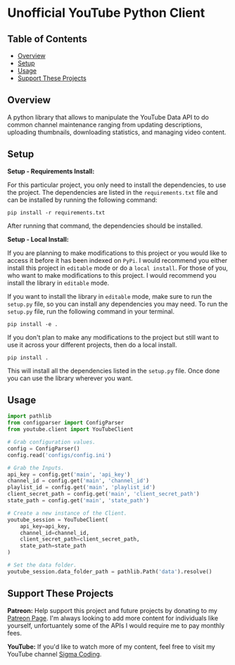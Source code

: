 # Unofficial YouTube Python Client

## Table of Contents

- [Overview](#overview)
- [Setup](#setup)
- [Usage](#usage)
- [Support These Projects](#support-these-projects)

## Overview

A python library that allows to manipulate the YouTube Data API to
do common channel maintenance ranging from updating descriptions, uploading
thumbnails, downloading statistics, and managing video content.

## Setup

**Setup - Requirements Install:**

For this particular project, you only need to install the dependencies, to use the project. The dependencies
are listed in the `requirements.txt` file and can be installed by running the following command:

```console
pip install -r requirements.txt
```

After running that command, the dependencies should be installed.

**Setup - Local Install:**

If you are planning to make modifications to this project or you would like to access it
before it has been indexed on `PyPi`. I would recommend you either install this project
in `editable` mode or do a `local install`. For those of you, who want to make modifications
to this project. I would recommend you install the library in `editable` mode.

If you want to install the library in `editable` mode, make sure to run the `setup.py`
file, so you can install any dependencies you may need. To run the `setup.py` file,
run the following command in your terminal.

```console
pip install -e .
```

If you don't plan to make any modifications to the project but still want to
use it across your different projects, then do a local install.

```console
pip install .
```

This will install all the dependencies listed in the `setup.py` file. Once done
you can use the library wherever you want.

## Usage

```python
import pathlib
from configparser import ConfigParser
from youtube.client import YouTubeClient

# Grab configuration values.
config = ConfigParser()
config.read('configs/config.ini')

# Grab the Inputs.
api_key = config.get('main', 'api_key')
channel_id = config.get('main', 'channel_id')
playlist_id = config.get('main', 'playlist_id')
client_secret_path = config.get('main', 'client_secret_path')
state_path = config.get('main', 'state_path')

# Create a new instance of the Client.
youtube_session = YouTubeClient(
    api_key=api_key,
    channel_id=channel_id,
    client_secret_path=client_secret_path,
    state_path=state_path
)

# Set the data folder.
youtube_session.data_folder_path = pathlib.Path('data').resolve()
```

## Support These Projects

**Patreon:**
Help support this project and future projects by donating to my [Patreon Page](https://www.patreon.com/sigmacoding). I'm always
looking to add more content for individuals like yourself, unfortuantely some of the APIs I would require me to pay monthly fees.

**YouTube:**
If you'd like to watch more of my content, feel free to visit my YouTube channel [Sigma Coding](https://www.youtube.com/c/SigmaCoding).
